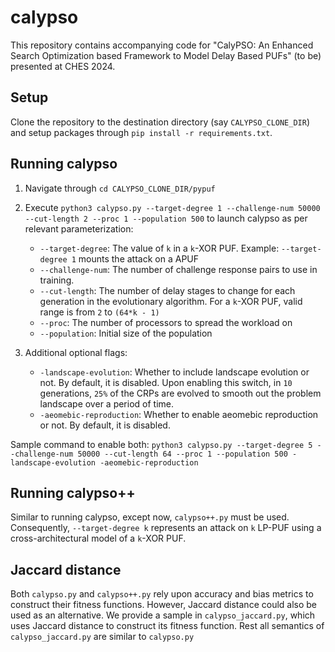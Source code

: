 # calypso

This repository contains accompanying code for "CalyPSO: An Enhanced Search Optimization based Framework to Model Delay Based PUFs" (to be) presented at CHES 2024.

## Setup

Clone the repository to the destination directory (say `CALYPSO_CLONE_DIR`) and setup packages through `pip install -r requirements.txt`.

## Running calypso

1. Navigate through `cd CALYPSO_CLONE_DIR/pypuf`

2. Execute `python3 calypso.py --target-degree 1 --challenge-num 50000 --cut-length 2 --proc 1 --population 500` to launch calypso as per relevant parameterization:
    - `--target-degree`: The value of `k` in a `k`-XOR PUF. Example: `--target-degree 1` mounts the attack on a APUF
    - `--challenge-num`: The number of challenge response pairs to use in training.
    - `--cut-length`: The number of delay stages to change for each generation in the evolutionary algorithm. For a `k`-XOR PUF, valid range is from `2` to `(64*k - 1)`
    - `--proc`: The number of processors to spread the workload on
    - `--population`: Initial size of the population

3. Additional optional flags:
    - `-landscape-evolution`: Whether to include landscape evolution or not. By default, it is disabled. Upon enabling this switch, in `10` generations, `25%` of the CRPs are evolved to smooth out the problem landscape over a period of time.
    - `-aeomebic-reproduction`: Whether to enable aeomebic reproduction or not. By default, it is disabled.

Sample command to enable both: `python3 calypso.py --target-degree 5 --challenge-num 50000 --cut-length 64 --proc 1 --population 500 -landscape-evolution -aeomebic-reproduction`

## Running calypso++

Similar to running calypso, except now, `calypso++.py` must be used. Consequently, `--target-degree k` represents an attack on `k` LP-PUF using a cross-architectural model of a `k`-XOR PUF.

## Jaccard distance

Both `calypso.py` and `calypso++.py` rely upon accuracy and bias metrics to construct their fitness functions. However, Jaccard distance could also be used as an alternative. We provide a sample in `calypso_jaccard.py`, which uses Jaccard distance to construct its fitness function. Rest all semantics of `calypso_jaccard.py` are similar to `calypso.py`

